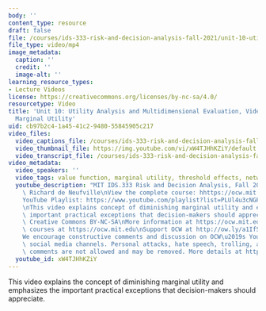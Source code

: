```yaml
---
body: ''
content_type: resource
draft: false
file: /courses/ids-333-risk-and-decision-analysis-fall-2021/unit-10-utility-video-2_360p_16_9.mp4
file_type: video/mp4
image_metadata:
  caption: ''
  credit: ''
  image-alt: ''
learning_resource_types:
- Lecture Videos
license: https://creativecommons.org/licenses/by-nc-sa/4.0/
resourcetype: Video
title: 'Unit 10: Utility Analysis and Multidimensional Evaluation, Video 2: Diminishing
  Marginal Utility'
uid: cb97b2c4-1a45-41c2-9480-55845905c217
video_files:
  video_captions_file: /courses/ids-333-risk-and-decision-analysis-fall-2021/1xE25SZ34qezCtiHi4jymq4SQEaZkrvz2_transcript.webvtt
  video_thumbnail_file: https://img.youtube.com/vi/xW4TJHhKZiY/default.jpg
  video_transcript_file: /courses/ids-333-risk-and-decision-analysis-fall-2021/1xE25SZ34qezCtiHi4jymq4SQEaZkrvz2_transcript.pdf
video_metadata:
  video_speakers: ''
  video_tags: value function, marginal utility, threshold effects, network effects
  youtube_description: "MIT IDS.333 Risk and Decision Analysis, Fall 2021\nInstructor:\
    \ Richard de Neufville\nView the complete course: hhttps://ocw.mit.edu/courses/ids-333-risk-and-decision-analysis-fall-2021/\n\
    YouTube Playlist: https://www.youtube.com/playlist?list=PLUl4u3cNGP62jwhTqp8_1kwrkDkxZhpQC\n\
    \nThis video explains concept of diminishing marginal utility and emphasizes the\
    \ important practical exceptions that decision-makers should appreciate.\n\nLicense:\
    \ Creative Commons BY-NC-SA\nMore information at https://ocw.mit.edu/terms\nMore\
    \ courses at https://ocw.mit.edu\nSupport OCW at http://ow.ly/a1If50zVRlQ\n\n\
    We encourage constructive comments and discussion on OCW\u2019s YouTube and other\
    \ social media channels. Personal attacks, hate speech, trolling, and inappropriate\
    \ comments are not allowed and may be removed. More details at https://ocw.mit.edu/comments."
  youtube_id: xW4TJHhKZiY
---
```

This video explains the concept of diminishing marginal utility and emphasizes the important practical exceptions that decision-makers should appreciate.